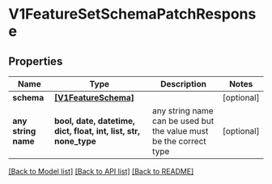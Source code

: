# V1FeatureSetSchemaPatchResponse


## Properties
Name | Type | Description | Notes
------------ | ------------- | ------------- | -------------
**schema** | [**[V1FeatureSchema]**](V1FeatureSchema.md) |  | [optional] 
**any string name** | **bool, date, datetime, dict, float, int, list, str, none_type** | any string name can be used but the value must be the correct type | [optional]

[[Back to Model list]](../README.md#documentation-for-models) [[Back to API list]](../README.md#documentation-for-api-endpoints) [[Back to README]](../README.md)


